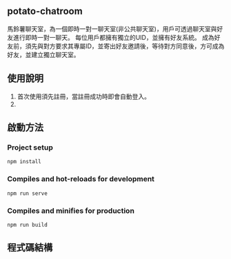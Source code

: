 ## potato-chatroom
馬鈴薯聊天室，為一個即時一對一聊天室(非公共聊天室)，用戶可透過聊天室與好友進行即時一對一聊天。
每位用戶都擁有獨立的UID，並擁有好友系統。
成為好友前，須先與對方要求其專屬ID，並寄出好友邀請後，等待對方同意後，方可成為好友，並建立獨立聊天室。

## 使用說明
1. 首次使用須先註冊，當註冊成功時即會自動登入。
2. 

## 啟動方法
### Project setup
```
npm install
```

### Compiles and hot-reloads for development
```
npm run serve
```

### Compiles and minifies for production
```
npm run build
```

## 程式碼結構



